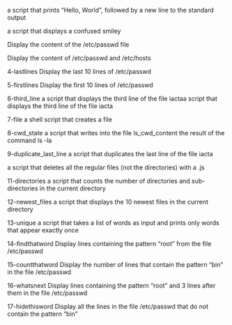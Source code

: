 a script that prints “Hello, World”, followed by a new line to the standard output

 a script that displays a confused smiley

Display the content of the /etc/passwd file

Display the content of /etc/passwd and /etc/hosts

4-lastlines Display the last 10 lines of /etc/passwd

5-firstlines Display the first 10 lines of /etc/passwd

6-third_line a script that displays the third line of the file iactaa script that displays the third line of the file iacta

7-file a shell script that creates a file

8-cwd_state a script that writes into the file ls_cwd_content the result of the command ls -la

9-duplicate_last_line a script that duplicates the last line of the file iacta

a script that deletes all the regular files (not the directories) with a .js

11-directories a script that counts the number of directories and sub-directories in the current directory

12-newest_files  a script that displays the 10 newest files in the current directory

13-unique a script that takes a list of words as input and prints only words that appear exactly once

14-findthatword Display lines containing the pattern “root” from the file /etc/passwd

15-countthatword Display the number of lines that contain the pattern “bin” in the file /etc/passwd

16-whatsnext Display lines containing the pattern “root” and 3 lines after them in the file /etc/passwd

17-hidethisword Display all the lines in the file /etc/passwd that do not contain the pattern “bin”

